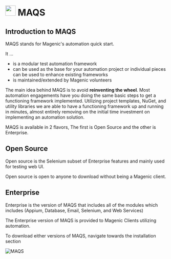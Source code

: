 # <img src="resources/maqslogo.ico" height="32" width="32"> MAQS

## Introduction to MAQS
MAQS stands for Magenic's automation quick start.

It …
 - is a modular test automation framework
 - can be used as the base for your automation project or individual pieces can be used to enhance existing frameworks
 - is maintained/extended by Magenic volunteers

The main idea behind MAQS is to avoid **reinventing the wheel**. Most automation engagements have you doing the same basic steps to get a functioning framework implemented. Utilizing project templates, NuGet, and utility libraries we are able to have a functioning framework up and running in minutes, almost entirely removing on the initial time investment on implementing an automation solution.

MAQS is available in 2 flavors, The first  is Open Source and the other is Enterprise.


## Open Source 
Open source is the Selenium subset of Enterprise features and mainly used for testing web UI.

Open source is open to anyone to download without being a Magenic client. 


## Enterprise
Enterprise is the version of MAQS that includes all of the modules which includes (Appium, Database, Email, Selenium, and Web Services)

The Enterprise version of MAQS is provided to Magenic Clients utilizing automation.



To download either versions of MAQS, navigate towards the installation section


![MAQS](resources/maqsfull.jpg) 
